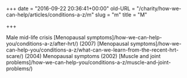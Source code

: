 +++
date = "2016-09-22 20:36:41+00:00"
old-URL = "/charity/how-we-can-help/articles/conditions-a-z/m"
slug = "m"
title = "M"

+++

Male mid-life crisis
[Menopausal symptoms]/how-we-can-help-you/conditions-a-z/after-hrt/) (2007)
[Menopausal symptoms]/how-we-can-help-you/conditions-a-z/what-can-we-learn-from-the-recent-hrt-scare/) (2004)
Menopausal symptoms (2002)
[Muscle and joint problems]/how-we-can-help-you/conditions-a-z/muscle-and-joint-problems/)
